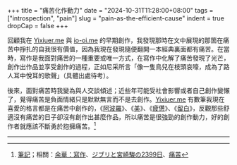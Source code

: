 +++
title = "痛苦化作動力"
date = "2024-10-31T11:28:00+08:00"
tags = ["introspection", "pain"]
slug = "pain-as-the-efficient-cause"
indent = true
dropCap = false
+++

回顧我在 [Yixiuer.me](https://yixiuer.me) 與 [io-oi.me](https://io-oi.me) 的早期創作，我發現那時在文中展現的那箇在痛苦中掙扎的自我很有價值，因為我現在發現隨便翻開一本經典裏面都有痛苦。在當時，寫作是我面對痛苦的一種重要或唯一方式，在寫作中化解了痛苦發現了光芒，創作出作品並享受創作的過程，正如尼采所言「像一隻鳥兒在枝頭哀嚎，成為了路人耳中悅耳的歌聲」（具體出處待考）。

後來，面對痛苦時我變為與人交談傾述；近些年可能受社會影響或者自己創作變懶了，覺得痛苦是負面情緒只是默默無言而不是去創作。[Yixiuer.me](https://yixiuer.me/) 有數筆我現在喜愛的格言都是在痛苦中創作的，《[阿波羅](https://yixiuer.me/aphorism/apollo/)》、《[美](https://yixiuer.me/aphorism/aesthetics/)》、《[疲憊](https://yixiuer.me/aphorism/weary/)》、《[留白](https://yixiuer.me/aphorism/blank-leaving/)》，反觀那些舒適沒有痛苦的日子卻沒有創作出甚麼作品，所以痛苦是很強勁的創作動力，好的創作者就應該不斷勇於抱擁痛苦。[^1]

---

[^1]: [筆記](https://reuixiy.notion.site/130c9131ed4f807a9354dfd5da8e8a69)；相關：[余華：寫作](https://yixiuer.me/excerpts/yu-hua-writing/)、[ジブリと宮崎駿の2399日](https://reuixiy.notion.site/3575b6020b6f4294b72118692731d67e)、[痛苦](https://reuixiy.notion.site/126c9131ed4f8061892dedf10c60e0ce)